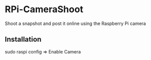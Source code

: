 # RPi-CameraShoot
Shoot a snapshot and post it online using the Raspberry Pi camera

## Installation

  sudo raspi config
  => Enable Camera 

